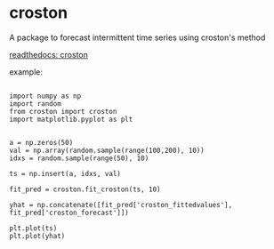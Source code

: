 # croston
A package to forecast intermittent time series using croston's method

[readthedocs: croston](https://newell-brands-croston.readthedocs-hosted.com/en/latest/)

example:
```

import numpy as np
import random
from croston import croston
import matplotlib.pyplot as plt


a = np.zeros(50)
val = np.array(random.sample(range(100,200), 10))
idxs = random.sample(range(50), 10)

ts = np.insert(a, idxs, val)

fit_pred = croston.fit_croston(ts, 10)

yhat = np.concatenate([fit_pred['croston_fittedvalues'], fit_pred['croston_forecast']])

plt.plot(ts)
plt.plot(yhat)
```
